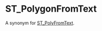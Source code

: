 # ST_PolygonFromText

A synonym for [ST_PolyFromText](/sql-statements-structure/geographic-geometric-features/wkt/st_polyfromtext).